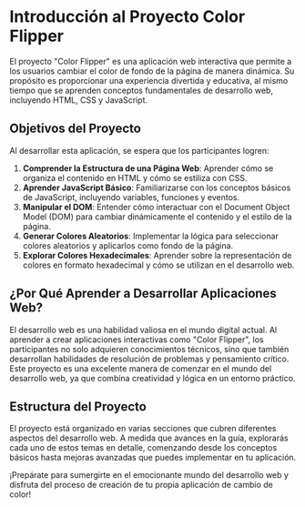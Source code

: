 # Introducción al Proyecto Color Flipper

El proyecto "Color Flipper" es una aplicación web interactiva que permite a los usuarios cambiar el color de fondo de la página de manera dinámica. Su propósito es proporcionar una experiencia divertida y educativa, al mismo tiempo que se aprenden conceptos fundamentales de desarrollo web, incluyendo HTML, CSS y JavaScript.

## Objetivos del Proyecto

Al desarrollar esta aplicación, se espera que los participantes logren:

1. **Comprender la Estructura de una Página Web**: Aprender cómo se organiza el contenido en HTML y cómo se estiliza con CSS.
2. **Aprender JavaScript Básico**: Familiarizarse con los conceptos básicos de JavaScript, incluyendo variables, funciones y eventos.
3. **Manipular el DOM**: Entender cómo interactuar con el Document Object Model (DOM) para cambiar dinámicamente el contenido y el estilo de la página.
4. **Generar Colores Aleatorios**: Implementar la lógica para seleccionar colores aleatorios y aplicarlos como fondo de la página.
5. **Explorar Colores Hexadecimales**: Aprender sobre la representación de colores en formato hexadecimal y cómo se utilizan en el desarrollo web.

## ¿Por Qué Aprender a Desarrollar Aplicaciones Web?

El desarrollo web es una habilidad valiosa en el mundo digital actual. Al aprender a crear aplicaciones interactivas como "Color Flipper", los participantes no solo adquieren conocimientos técnicos, sino que también desarrollan habilidades de resolución de problemas y pensamiento crítico. Este proyecto es una excelente manera de comenzar en el mundo del desarrollo web, ya que combina creatividad y lógica en un entorno práctico.

## Estructura del Proyecto

El proyecto está organizado en varias secciones que cubren diferentes aspectos del desarrollo web. A medida que avances en la guía, explorarás cada uno de estos temas en detalle, comenzando desde los conceptos básicos hasta mejoras avanzadas que puedes implementar en tu aplicación.

¡Prepárate para sumergirte en el emocionante mundo del desarrollo web y disfruta del proceso de creación de tu propia aplicación de cambio de color!